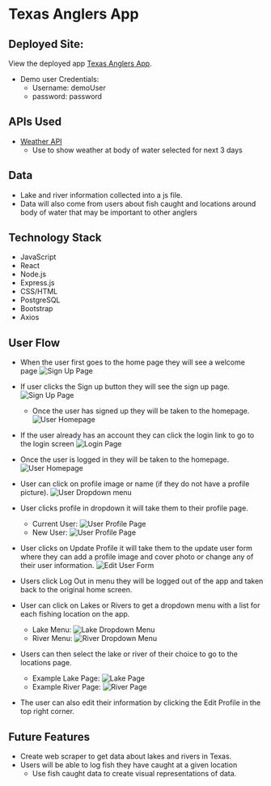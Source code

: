 # Texas Anglers App

<!-- Description of what the app does brief user flow -->

## Deployed Site:

View the deployed app [Texas Anglers App](https://texas-anglers-app-kxvr.onrender.com/).

- Demo user Credentials:
  - Username: demoUser
  - password: password

## APIs Used

- [Weather API](https://www.weatherapi.com/)
  - Use to show weather at body of water selected for next 3 days

## Data

- Lake and river information collected into a js file.
- Data will also come from users about fish caught and locations around body of water that may be important to other anglers

## Technology Stack

- JavaScript
- React
- Node.js
- Express.js
- CSS/HTML
- PostgreSQL
- Bootstrap
- Axios

## User Flow

- When the user first goes to the home page they will see a welcome page
  ![Sign Up Page](./images/home-screen-logged-out.png)
- If user clicks the Sign up button they will see the sign up page.
  ![Sign Up Page](./images/1-Signup.png)
  - Once the user has signed up they will be taken to the homepage.
    ![User Homepage](./images/1-Homepage-New-User.png)
- If the user already has an account they can click the login link to go to the login screen
  ![Login Page](./images/1-Login.png)
- Once the user is logged in they will be taken to the homepage.
  ![User Homepage](./images/2-Homepage-logged-In.png)
- User can click on profile image or name (if they do not have a profile picture).
  ![User Dropdown menu](./images/User-Dropdown-User.png)
- User clicks profile in dropdown it will take them to their profile page.
  - Current User:
    ![User Profile Page](./images/1-User-Profile.png)
  - New User:
    ![User Profile Page](./images/1-User-Profile-New-User.png)
- User clicks on Update Profile it will take them to the update user form where they can add a profile image and cover photo or change any of their user information.
  ![Edit User Form](./images/1-Update-Profile.png)
- Users click Log Out in menu they will be logged out of the app and taken back to the original home screen.
- User can click on Lakes or Rivers to get a dropdown menu with a list for each fishing location on the app.

  - Lake Menu:
    ![Lake Dropdown Menu](./images/Lake-Dropdown-Menu.png)
  - River Menu:
    ![River Dropdown Menu](./images/River-Dropdown-Menu.png)

- Users can then select the lake or river of their choice to go to the locations page.
  - Example Lake Page:
    ![Lake Page](./images/Lake-location-Lake-Austin.png)
  - Example River Page:
    ![River Page](./images/River-Location-Page.png)
- The user can also edit their information by clicking the Edit Profile in the top right corner.

## Future Features

- Create web scraper to get data about lakes and rivers in Texas.
- Users will be able to log fish they have caught at a given location
  - Use fish caught data to create visual representations of data.
